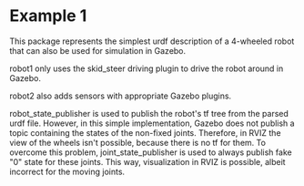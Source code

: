 # Example 1
This package represents the simplest urdf description of a 4-wheeled robot that can also be used for simulation in Gazebo.

robot1 only uses the skid_steer driving plugin to drive the robot around in Gazebo.

robot2 also adds sensors with appropriate Gazebo plugins.

robot_state_publisher is used to publish the robot's tf tree from the parsed urdf file. However, in this simple implementation, Gazebo does not publish a topic containing the states of the non-fixed joints. Therefore, in RVIZ the view of the wheels isn't possible, because there is no tf for them. To overcome this problem, joint_state_publisher is used to always publish fake "0" state for these joints. This way, visualization in RVIZ is possible, albeit incorrect for the moving joints.
